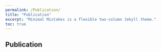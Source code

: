 ```yaml
---
permalink: /Publication/
title: "Publication"
excerpt: "Minimal Mistakes is a flexible two-column Jekyll theme."
toc: true
---
```

## Publication

